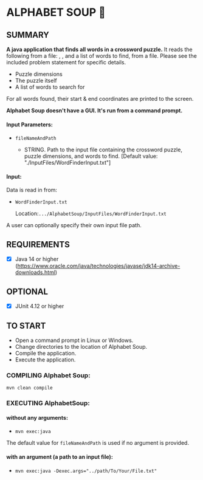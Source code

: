 # ALPHABET SOUP  :camel:


SUMMARY
-------
**A java application that finds all words in a crossword puzzle.** It reads the following from a file: , , and a list of words to find, from a file. Please see the included problem statement for specific details.

 - Puzzle dimensions 
 - The puzzle itself
 - A list of words to search for

For all words found, their start & end coordinates are printed to the screen. 

**Alphabet Soup doesn't have a GUI. It's run from a command prompt.**

####  Input Parameters: 
 -  ``fileNameAndPath``  

    - STRING. Path to the input file containing the crossword puzzle, puzzle dimensions, and words to find. [Default value: "./InputFiles/WordFinderInput.txt"]  

####  Input:

Data is read in from:

- ``WordFinderInput.txt``

  Location:``.../AlphabetSoup/InputFiles/WordFinderInput.txt``

A user can optionally specify their own input file path.

REQUIREMENTS
------------
- [x] Java 14 or higher 
(https://www.oracle.com/java/technologies/javase/jdk14-archive-downloads.html)


OPTIONAL
--------
- [x] JUnit 4.12 or higher
 

TO START
--------
 - Open a command prompt in Linux or Windows.
 - Change directories to the location of Alphabet Soup.
 - Compile the application.
 - Execute the application.

### COMPILING Alphabet Soup:
`` mvn clean compile ``


### EXECUTING AlphabetSoup:
#### without any arguments:
 - ``mvn exec:java ``

The default value for ``fileNameAndPath`` is used if no argument is provided.


#### with an argument (a path to an input file):
 - ``mvn exec:java -Dexec.args="../path/To/Your/File.txt" ``


